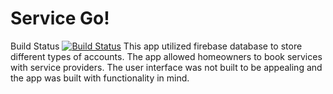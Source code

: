 # Service Go!
Build Status
[![Build Status](https://circleci.com/gh/SEG-GHB/AppSEG.png?branch=master)](https://circleci.com/gh/SEG-GHB/AppSEG)
This app utilized firebase database to store different types of accounts. The app allowed homeowners to book services with service providers. The user interface was not built to be appealing and the app was built with functionality in mind.
